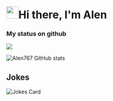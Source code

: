 # <img src="https://github.com/blackcater/blackcater/raw/main/images/Hi.gif" height="32"/>Hi there, I'm Alen</h1> 
### My status on github


![](https://komarev.com/ghpvc/?username=Alen767&style=flat-square&color=orange)

![Alen767 GitHub stats](https://github-readme-stats.vercel.app/api?username=Alen767&show_icons=true&theme=highcontrast)
<!--
**Alen767/Alen767** is a ✨ _special_ ✨ repository because its `README.md` (this file) appears on your GitHub profile.

Here are some ideas to get you started:

- 🔭 I’m currently working on ...
- 🌱 I’m currently learning ...
- 👯 I’m looking to collaborate on ...
- 🤔 I’m looking for help with ...
- 💬 Ask me about ...
- 📫 How to reach me: ...
- 😄 Pronouns: ...
- ⚡ Fun fact: ...
-->
## Jokes 
<img src="https://camo.githubusercontent.com/e3df64a331dd87515c1ab1ceced4494065f0edca285eb596024b194137db61e0/68747470733a2f2f726561646d652d6a6f6b65732e76657263656c2e6170702f6170693f7468656d653d677261797768697465" alt="Jokes Card" />

